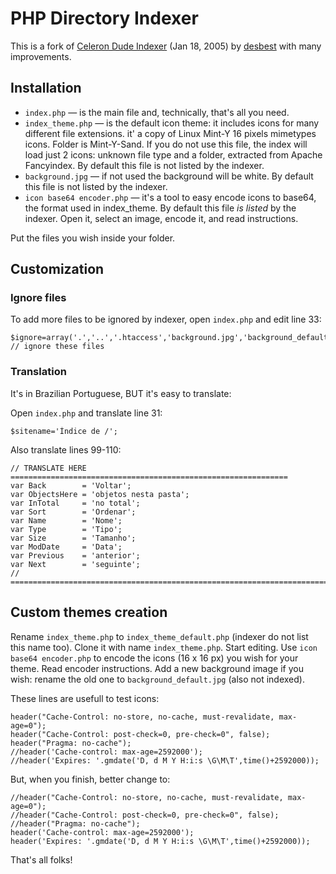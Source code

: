 # PHP Directory Indexer

This is a fork of [Celeron Dude Indexer](https://gitlab.com/desbest/celeron-dude-indexer) (Jan 18, 2005) by [desbest](https://gitlab.com/desbest) with many improvements.

## Installation

  - `index.php` — is the main file and, technically, that's all you need.
  - `index_theme.php` — is the default icon theme: it includes icons for many different file extensions. it' a copy of Linux Mint-Y 16 pixels mimetypes icons. Folder is Mint-Y-Sand. If you do not use this file, the index will load just 2 icons: unknown file type and a folder, extracted from Apache Fancyindex. By default this file is not listed by the indexer.
  - `background.jpg` — if not used the background will be white. By default this file is not listed by the indexer.
  - `icon base64 encoder.php` — it's a tool to easy encode icons to base64, the format used in index_theme. By default this file _is listed_ by the indexer. Open it, select an image, encode it, and read instructions.

Put the files you wish inside your folder.

## Customization

### Ignore files

To add more files to be ignored by indexer, open `index.php` and edit line 33:

```
$ignore=array('.','..','.htaccess','background.jpg','background_default.jpg','index.php','index_theme.php','index_theme_default.php','Thumbs.db',$self); // ignore these files
```

### Translation

It's in Brazilian Portuguese, BUT it's easy to translate:

Open `index.php` and translate line 31:
```
$sitename='Índice de /';
```

Also translate lines 99-110:
```
// TRANSLATE HERE ==============================================================
var Back        = 'Voltar';
var ObjectsHere = 'objetos nesta pasta';
var InTotal     = 'no total';
var Sort        = 'Ordenar';
var Name        = 'Nome';
var Type        = 'Tipo';
var Size        = 'Tamanho';
var ModDate     = 'Data';
var Previous    = 'anterior';
var Next        = 'seguinte';
// =============================================================================
```

## Custom themes creation

Rename `index_theme.php` to `index_theme_default.php` (indexer do not list this name too). Clone it with name `index_theme.php`. Start editing. Use `icon base64 encoder.php` to encode the icons (16 x 16 px) you wish for your theme. Read encoder instructions. Add a new background image if you wish: rename the old one to `background_default.jpg` (also not indexed).

These lines are usefull to test icons:
```
header("Cache-Control: no-store, no-cache, must-revalidate, max-age=0");
header("Cache-Control: post-check=0, pre-check=0", false);
header("Pragma: no-cache");
//header('Cache-control: max-age=2592000');
//header('Expires: '.gmdate('D, d M Y H:i:s \G\M\T',time()+2592000));
```

But, when you finish, better change to:
```
//header("Cache-Control: no-store, no-cache, must-revalidate, max-age=0");
//header("Cache-Control: post-check=0, pre-check=0", false);
//header("Pragma: no-cache");
header('Cache-control: max-age=2592000');
header('Expires: '.gmdate('D, d M Y H:i:s \G\M\T',time()+2592000));
```
That's all folks!
